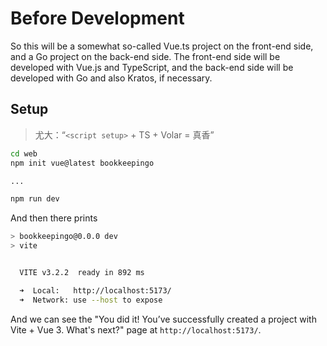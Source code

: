# Before Development

So this will be a somewhat so-called Vue.ts project on the front-end side, and a Go project on the back-end side. The front-end side will be developed with Vue.js and TypeScript, and the back-end side will be developed with Go and also Kratos, if necessary.

## Setup

> 尤大：“`<script setup>` + TS + Volar = 真香”

```bash
cd web
npm init vue@latest bookkeepingo

...

npm run dev
```

And then there prints

```bash
> bookkeepingo@0.0.0 dev
> vite


  VITE v3.2.2  ready in 892 ms

  ➜  Local:   http://localhost:5173/
  ➜  Network: use --host to expose
```

And we can see the "You did it! You’ve successfully created a project with Vite + Vue 3. What's next?" page at `http://localhost:5173/`.
